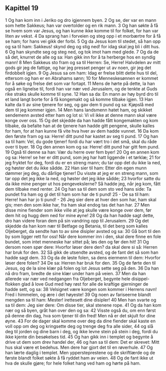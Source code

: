 ## Kapittel 19

1 Og han kom inn i Jeriko og dro igjennem byen.
2 Og se, der var en mann som hette Sakkeus; han var overtolder og en rik mann.
3 Og han søkte å få se hvem som var Jesus, og han kunne ikke komme til for folket, for han var liten av vekst.
4 Da sprang han i forveien og steg opp i et morbærtre for å få se ham; for hans vei gikk der forbi.
5 Og da Jesus kom til stedet, så han opp og sa til ham: Sakkeus! skynd deg og stig ned! for idag skal jeg bli i ditt hus.
6 Og han skyndte seg og steg ned, og tok imot ham med glede.
7 Og da de så det, knurret de alle og sa: Han gikk inn for å ta herberge hos en syndig mann!
8 Men Sakkeus sto fram og sa til Herren: Se, Herre! Halvdelen av mitt gods gir jeg de fattige, og har jeg presset penger ut av noen, gir jeg det firdobbelt igjen.
9 Og Jesus sa om ham: Idag er frelse blitt dette hus til del, ettersom og han er en Abrahams sønn;
10 for Menneskesønnen er kommet for å søke og frelse det som var fortapt.
11 Mens de hørte på dette, la han også en lignelse til, fordi han var nær ved Jerusalem, og de tenkte at Guds rike straks skulle komme til syne.
12 Han sa da: En mann av høy byrd dro til et land langt borte for å få kongemakt og så komme tilbake igjen.
13 Han kalte da ti av sine tjenere for seg, og gav dem ti pund og sa: Kjøpslå med dem til jeg kommer igjen.
14 Men hans landsmenn hatet ham, og skikket sendemenn avsted etter ham og lot si: Vi vil ikke at denne mann skal være konge over oss.
15 Og det skjedde da han hadde fått kongemakten og kom tilbake, da befalte han at de tjenere han hadde gitt pengene, skulle kalles for ham, for at han kunne få vite hva hver av dem hadde vunnet.
16 Da kom den første fram og sa: Herre! ditt pund har kastet av seg ti pund.
17 Og han sa til ham: Vel, du gode tjener! fordi du har vært tro i det små, skal du råde over ti byer.
18 Og den annen kom og sa: Herre! ditt pund har gitt fem pund.
19 Også til denne sa han: Vær du herre over fem byer!
20 Og en annen kom og sa: Herre! se her er ditt pund, som jeg har hatt liggende i et tørklæ;
21 for jeg fryktet for deg, fordi du er en streng mann; du tar opp det du ikke la ned, og høster det du ikke sådde.
22 Han sier til ham: Etter din egen munn dømmer jeg deg, du dårlige tjener! Du visste at jeg er en streng mann, som tar opp det jeg ikke la ned, og høster det jeg ikke sådde;
23 hvorfor satte du da ikke mine penger ut hos pengevekslerne? Så hadde jeg, når jeg kom, fått dem tilbake med renter.
24 Og han sa til dem som sto ved hans side: Ta pundet fra ham og gi det til ham som har de ti pund!
25 - De sa til ham: Herre! han har jo ti pund! -
26 Jeg sier dere at hver den som har, ham skal gis; men den som ikke har, fra ham skal endog tas det han har.
27 Men disse mine fiender som ikke ville at jeg skulle være konge over dem, før dem hit og hugg dem ned for mine øyne!
28 Og da han hadde sagt dette, dro han videre foran dem på sin vandring opp til Jerusalem.
29 Og det skjedde da han kom nær til Betfage og Betania, til det berg som kalles Oljeberget, da sendte han to av sine disipler avsted og sa:
30 Gå bort til den by som ligger rett for oss! Når dere kommer inn i den, skal dere finne en fole bundet, som intet menneske har sittet på; løs den og før den hit!
31 Og dersom noen spør dere: Hvorfor løser dere den? da skal dere si så: Herren har bruk for den.
32 Så gikk de utsendte avsted, og de fant det så som han hadde sagt dem.
33 Og da de løste folen, sa dens eiermenn til dem: Hvorfor løser dere folen?
34 De sa: Herren har bruk for den.
35 Og de førte den til Jesus, og de la sine klær på folen og lot Jesus sette seg på den.
36 Da han nå dro fram, bredte de sine klær under ham på veien.
37 Men da han allerede var nær ved nedgangen fra Oljeberget, begynte hele disippel-flokken glad å love Gud med høy røst for alle de kraftige gjerninger de hadde sett, og sa:
38 Velsignet være kongen som kommer i Herrens navn! Fred i himmelen, og ære i det høyeste!
39 Og noen av fariseerne blandt mengden sa til ham: Mester! irettesett dine disipler!
40 Men han svarte og sa til dem: Jeg sier dere: Om disse tier, skal stenene rope.
41 Og da han kom nær og så byen, gråt han over den og sa:
42 Visste også du, om enn først på denne din dag, hva som tjener til din fred! Men nå er det skjult for dine øyne.
43 For de dager skal komme over deg da dine fiender skal kaste en voll opp om deg og kringsette deg og trenge deg fra alle sider,
44 og slå deg til jorden og dine barn i deg, og ikke levne stein på stein i deg, fordi du ikke kjente din besøkelses tid.
45 Og han gikk inn i templet og begynte å drive ut dem som drev handel der,
46 og han sa til dem: Det er skrevet: Mitt hus skal være et bedehus. Men dere har gjort det til en røverhule.
47 Og han lærte daglig i templet. Men yppersteprestene og de skriftlærde og de første blandt folket søkte å få ryddet ham av veien.
48 Og de fant ikke ut hva de skulle gjøre; for hele folket hang ved ham og hørte på ham.
